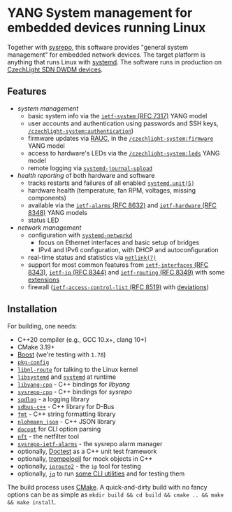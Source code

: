 # YANG System management for embedded devices running Linux

Together with [sysrepo](https://www.sysrepo.org/), this software provides "general system management" for embedded network devices.
The target platform is anything that runs Linux with [systemd](https://systemd.io/).
The software runs in production on [CzechLight SDN DWDM devices](https://czechlight.cesnet.cz/en/open-line-system/sdn-roadm).

## Features

- *system management*
    - basic system info via the [`ietf-system` (RFC 7317)](https://tools.ietf.org/html/rfc7317) YANG model
    - user accounts and authentication using passwords and SSH keys, [`/czechlight-system:authentication`](./yang/czechlight-system@2022-07-08.yang))
    - firmware updates via [RAUC](https://rauc.io/), in the [`/czechlight-system:firmware`](./yang/czechlight-system@2022-07-08.yang) YANG model
    - access to hardware's LEDs via the [`/czechlight-system:leds`](./yang/czechlight-system@2022-07-08.yang) YANG model
    - remote logging via [`systemd-journal-upload`](https://www.freedesktop.org/software/systemd/man/latest/systemd-journal-upload.service.html)
- *health reporting* of both hardware and software
    - tracks restarts and failures of all enabled [`systemd.unit(5)`](https://www.freedesktop.org/software/systemd/man/systemd.unit.html)
    - hardware health (temperature, fan RPM, voltages, missing components)
    - available via the [`ietf-alarms` (RFC 8632)](https://datatracker.ietf.org/doc/html/rfc8632) and [`ietf-hardware` (RFC 8348)](https://tools.ietf.org/html/rfc8348) YANG models
    - status LED
- *network management*
    - configuration with [`systemd-networkd`](https://www.freedesktop.org/software/systemd/man/systemd.network.html)
        - focus on Ethernet interfaces and basic setup of bridges
        - IPv4 and IPv6 configuration, with DHCP and autoconfiguration
    - real-time status and statistics via [`netlink(7)`](https://man7.org/linux/man-pages/man7/netlink.7.html)
    - support for most common features from [`ietf-interfaces` (RFC 8343)](https://tools.ietf.org/html/rfc8343), [`ietf-ip` (RFC 8344)](https://datatracker.ietf.org/doc/html/rfc8344) and [`ietf-routing` (RFC 8349)](https://tools.ietf.org/html/rfc8349) with some [extensions](./yang/czechlight-network@2021-02-22.yang)
    - firewall ([`ietf-access-control-list` (RFC 8519)](https://tools.ietf.org/html/rfc8519) with [deviations](./yang/czechlight-firewall@2021-01-25.yang))

## Installation

For building, one needs:

- C++20 compiler (e.g., GCC 10.x+, clang 10+)
- CMake 3.19+
- [Boost](https://www.boost.org/) (we're testing with `1.78`)
- [`pkg-config`](https://www.freedesktop.org/wiki/Software/pkg-config/)
- [`libnl-route`](http://www.infradead.org/~tgr/libnl/) for talking to the Linux kernel
- [`libsystemd`](https://www.freedesktop.org/software/systemd/man/libsystemd.html) and [`systemd`](https://www.freedesktop.org/wiki/Software/systemd/) at runtime
- [`libyang-cpp`](https://github.com/CESNET/libyang-cpp) - C++ bindings for *libyang*
- [`sysrepo-cpp`](https://github.com/sysrepo/sysrepo-cpp) - C++ bindings for *sysrepo*
- [`spdlog`](https://github.com/gabime/spdlog) - a logging library
- [`sdbus-c++`](https://github.com/Kistler-Group/sdbus-cpp) - C++ library for D-Bus
- [`fmt`](https://fmt.dev/) - C++ string formatting library
- [`nlohmann_json`](https://json.nlohmann.me/) - C++ JSON library
- [`docopt`](https://github.com/docopt/docopt.cpp) for CLI option parsing
- [`nft`](https://www.netfilter.org/projects/nftables/index.html) - the netfilter tool
- [`sysrepo-ietf-alarms`](https://github.com/CESNET/sysrepo-ietf-alarms) - the sysrepo alarm manager
- optionally, [Doctest](https://github.com/doctest/doctest/) as a C++ unit test framework
- optionally, [trompeloeil](https://github.com/rollbear/trompeloeil) for mock objects in C++
- optionally, [`iproute2`](https://wiki.linuxfoundation.org/networking/iproute2) - the `ip` tool for testing
- optionally, [`jq`](https://jqlang.github.io/jq/) to run [some CLI utilities](./cli) and for testing them

The build process uses [CMake](https://cmake.org/runningcmake/).
A quick-and-dirty build with no fancy options can be as simple as `mkdir build && cd build && cmake .. && make && make install`.
